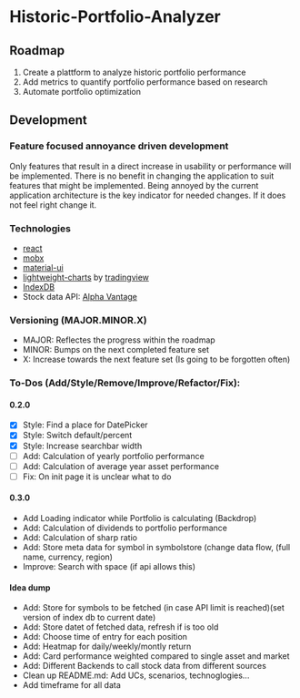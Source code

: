 # Historic-Portfolio-Analyzer

## Roadmap

1. Create a plattform to analyze historic portfolio performance
2. Add metrics to quantify portfolio performance based on research
3. Automate portfolio optimization

## Development

### Feature focused annoyance driven development

Only features that result in a direct increase in usability or performance will be implemented.
There is no benefit in changing the application to suit features that might be implemented.
Being annoyed by the current application architecture is the key indicator for needed changes. If it does not feel right change it.

### Technologies

- [react](https://reactjs.org)
- [mobx](https://mobx.js.org/README.html)
- [material-ui](https://material-ui.com)
- [lightweight-charts](https://github.com/tradingview/lightweight-charts) by [tradingview](https://www.tradingview.com/lightweight-charts/)
- [IndexDB](https://developer.mozilla.org/de/docs/Web/API/IndexedDB_API)
- Stock data API: [Alpha Vantage](https://www.alphavantage.co)

### Versioning (MAJOR.MINOR.X)

- MAJOR: Reflectes the progress within the roadmap
- MINOR: Bumps on the next completed feature set
- X: Increase towards the next feature set (Is going to be forgotten often)

### To-Dos (Add/Style/Remove/Improve/Refactor/Fix):

#### 0.2.0

- [x] Style: Find a place for DatePicker
- [x] Style: Switch default/percent
- [x] Style: Increase searchbar width
- [ ] Add: Calculation of yearly portfolio performance
- [ ] Add: Calculation of average year asset performance
- [ ] Fix: On init page it is unclear what to do

#### 0.3.0

- Add Loading indicator while Portfolio is calculating (Backdrop)
- Add: Calculation of dividends to portfolio performance
- Add: Calculation of sharp ratio
- Add: Store meta data for symbol in symbolstore (change data flow, (full name, currency, region)
- Improve: Search with space (if api allows this)

#### Idea dump

- Add: Store for symbols to be fetched (in case API limit is reached)(set version of index db to current date)
- Add: Store datet of fetched data, refresh if is too old
- Add: Choose time of entry for each position
- Add: Heatmap for daily/weekly/montly return
- Add: Card performance weighted compared to single asset and market
- Add: Different Backends to call stock data from different sources
- Clean up README.md: Add UCs, scenarios, technoglogies...
- Add timeframe for all data
